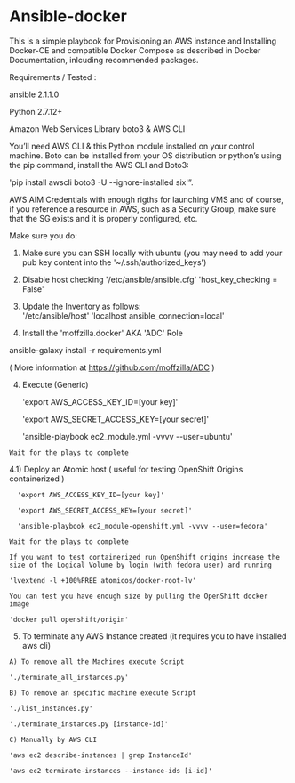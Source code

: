 # Ansible-docker

This is a simple playbook for Provisioning an AWS instance and Installing Docker-CE and compatible Docker Compose
as described in Docker Documentation, inlcuding recommended packages. 

Requirements / Tested :

  ansible 2.1.1.0
  
  Python 2.7.12+
  
  Amazon Web Services Library boto3 & AWS CLI 
 
   You’ll need AWS CLI & this Python module installed on your control machine. Boto can be installed from your OS distribution or python’s using the pip command, install the AWS CLI and Boto3:

   'pip install awscli boto3 -U --ignore-installed six'”.
   
  AWS AIM Credentials with enough rigths for launching VMS and of course, if you reference a resource in AWS, such as a Security Group, make sure that the SG exists and it is properly configured, etc. 
  
Make sure you do:

  1) Make sure you can SSH locally with ubuntu
    (you may need to add your pub key content into the '~/.ssh/authorized_keys')
  
  2) Disable host checking
      '/etc/ansible/ansible.cfg'
      'host_key_checking = False'
      
  3) Update the Inventory as follows:  
       '/etc/ansible/host'
       'localhost ansible_connection=local'
  
  4) Install the 'moffzilla.docker' AKA 'ADC' Role 
  
  ansible-galaxy install -r requirements.yml
  
( More information at https://github.com/moffzilla/ADC )

       
  4) Execute (Generic)
  
      'export AWS_ACCESS_KEY_ID=[your key]'
      
      'export AWS_SECRET_ACCESS_KEY=[your secret]'
      
      'ansible-playbook ec2_module.yml -vvvv --user=ubuntu'
    
    Wait for the plays to complete

  4.1) Deploy an Atomic host ( useful for testing OpenShift Origins containerized )

      'export AWS_ACCESS_KEY_ID=[your key]'

      'export AWS_SECRET_ACCESS_KEY=[your secret]'

      'ansible-playbook ec2_module-openshift.yml -vvvv --user=fedora'

    Wait for the plays to complete 

    If you want to test containerized run OpenShift origins increase the size of the Logical Volume by login (with fedora user) and running

	'lvextend -l +100%FREE atomicos/docker-root-lv'

    You can test you have enough size by pulling the OpenShift docker image 

	'docker pull openshift/origin'
    
   5) To terminate any AWS Instance created
    (it requires you to have installed aws cli)
    
    A) To remove all the Machines execute Script
    
    './terminate_all_instances.py' 
    
    B) To remove an specific machine execute Script
    
    './list_instances.py'
    
    './terminate_instances.py [instance-id]'
    
    C) Manually by AWS CLI
    
    'aws ec2 describe-instances | grep InstanceId'
    
    'aws ec2 terminate-instances --instance-ids [i-id]'
    
    
    

